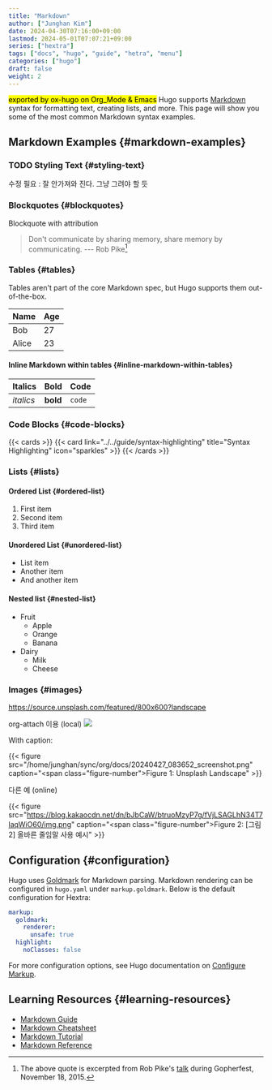 ```yaml
---
title: "Markdown"
author: ["Junghan Kim"]
date: 2024-04-30T07:16:00+09:00
lastmod: 2024-05-01T07:07:21+09:00
series: ["hextra"]
tags: ["docs", "hugo", "guide", "hetra", "menu"]
categories: ["hugo"]
draft: false
weight: 2
---
```


<mark>exported by ox-hugo on Org_Mode &amp; Emacs</mark> Hugo supports [Markdown](https://en.wikipedia.org/wiki/Markdown) syntax for formatting text, creating lists, and more. This page will show you some of the most common Markdown syntax examples.

<!--more-->


## Markdown Examples {#markdown-examples}


### <span class="org-todo todo TODO">TODO</span> Styling Text {#styling-text}

수정 필요 : 잘 안가져와 진다. 그냥 그려야 할 듯


### Blockquotes {#blockquotes}

Blockquote with attribution

> Don't communicate by sharing memory, share memory by communicating. --- Rob Pike[^fn:1]


### Tables {#tables}

Tables aren't part of the core Markdown spec, but Hugo supports them out-of-the-box.

| Name  | Age |
|-------|-----|
| Bob   | 27  |
| Alice | 23  |


#### Inline Markdown within tables {#inline-markdown-within-tables}

| Italics   | Bold     | Code   |
|-----------|----------|--------|
| _italics_ | **bold** | `code` |


### Code Blocks {#code-blocks}

{{< cards >}}
  {{< card link="../../guide/syntax-highlighting" title="Syntax Highlighting" icon="sparkles" >}}
{{< /cards >}}


### Lists {#lists}


#### Ordered List {#ordered-list}

1.  First item
2.  Second item
3.  Third item


#### Unordered List {#unordered-list}

-   List item
-   Another item
-   And another item


#### Nested list {#nested-list}

-   Fruit
    -   Apple
    -   Orange
    -   Banana
-   Dairy
    -   Milk
    -   Cheese


### Images {#images}

<https://source.unsplash.com/featured/800x600?landscape>

org-attach 이용 (local) ![](/home/junghan/sync/org/docs/20240427_083652_screenshot.png)

With caption:

{{< figure src="/home/junghan/sync/org/docs/20240427_083652_screenshot.png" caption="<span class=\"figure-number\">Figure 1: </span>Unsplash Landscape" >}}

다른 예 (online)

{{< figure src="https://blog.kakaocdn.net/dn/bJbCaW/btruoMzyP7g/fVjLSAGLhN34T7laqWiO60/img.png" caption="<span class=\"figure-number\">Figure 2: </span>[그림 2] 올바른 줄임말 사용 예시" >}}


## Configuration {#configuration}

Hugo uses [Goldmark](https://github.com/yuin/goldmark) for Markdown parsing. Markdown rendering can be configured in `hugo.yaml` under `markup.goldmark`. Below is the default configuration for Hextra:

```yaml
markup:
  goldmark:
    renderer:
      unsafe: true
  highlight:
    noClasses: false
```

For more configuration options, see Hugo documentation on [Configure Markup](https://gohugo.io/getting-started/configuration-markup/).


## Learning Resources {#learning-resources}

-   [Markdown Guide](https://www.markdownguide.org/)
-   [Markdown Cheatsheet](https://github.com/adam-p/markdown-here/wiki/Markdown-Cheatsheet)
-   [Markdown Tutorial](https://www.markdowntutorial.com/)
-   [Markdown Reference](https://commonmark.org/help/)

[^fn:1]: The above quote is excerpted from Rob Pike's [talk](https://www.youtube.com/watch?v=PAAkCSZUG1c) during Gopherfest, November 18, 2015.
